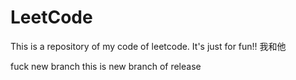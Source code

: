 # LeetCode
This is a repository of my code of leetcode. It's just for fun!!
我和他

fuck new branch
this is new branch of release